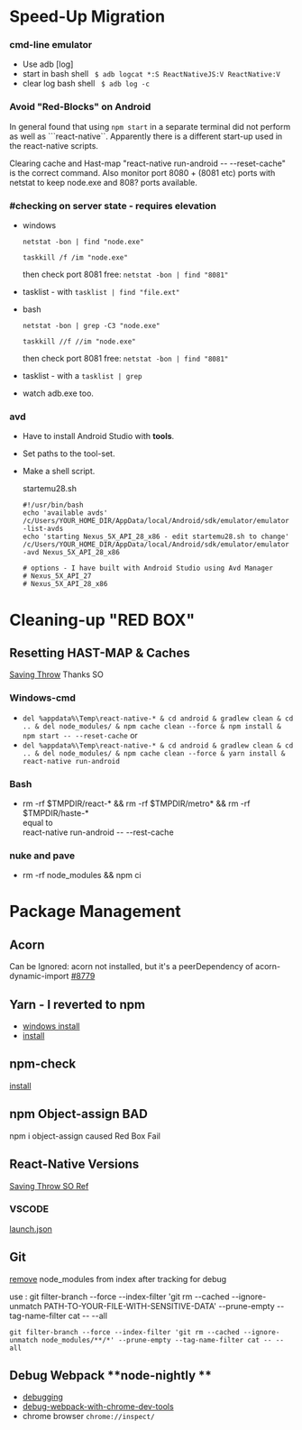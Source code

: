 Speed-Up Migration
==================
### cmd-line emulator 

  * Use adb [log]
  * start in bash shell  ``` $ adb logcat *:S ReactNativeJS:V ReactNative:V```
  * clear log bash shell ``` $ adb log -c```

### Avoid "Red-Blocks" on Android

In general found that using ```npm start``` in a separate terminal did not perform as well as ```react-native``.
Apparently there is a different start-up used in the react-native scripts.

Clearing cache and Hast-map "react-native run-android -- --reset-cache" is the correct command.
Also monitor port 8080 + (8081 etc) ports with netstat to keep node.exe and 808? ports available.
 
### #checking on server state - requires elevation

  * windows
  
      ```netstat -bon | find "node.exe"```
	
      ```taskkill /f /im "node.exe"```

	then check port 8081 free: ```netstat -bon | find "8081"```

  * tasklist - with ```tasklist | find "file.ext"```
	
  * bash
  
      ```netstat -bon | grep -C3 "node.exe"```
	
	  ```taskkill //f //im "node.exe"```
	
	then check port 8081 free: ```netstat -bon | find "8081"```
	
  * tasklist - with a ```tasklist | grep ``` 
  * watch adb.exe too.  
  
### <a name=avd/>avd
  
  * Have to install Android Studio with **tools**.
  * Set paths to the tool-set.  
  * Make a shell script.
  
    startemu28.sh
	
	```
	#!/usr/bin/bash 
	echo 'available avds'
	/c/Users/YOUR_HOME_DIR/AppData/local/Android/sdk/emulator/emulator -list-avds
	echo 'starting Nexus_5X_API_28_x86 - edit startemu28.sh to change'
	/c/Users/YOUR_HOME_DIR/AppData/local/Android/sdk/emulator/emulator -avd Nexus_5X_API_28_x86
	
	# options - I have built with Android Studio using Avd Manager
	# Nexus_5X_API_27
	# Nexus_5X_API_28_x86
	```
	
Cleaning-up "RED BOX"
=====================

Resetting HAST-MAP & Caches
---------------------------

  [Saving Throw](https://gist.github.com/jarretmoses/c2e4786fd342b3444f3bc6beff32098d) Thanks SO  

### Windows-cmd

 * `del %appdata%\Temp\react-native-* & cd android & gradlew clean & cd .. & del node_modules/ & npm cache clean --force & npm install & npm start -- --reset-cache`
    or
 * `del %appdata%\Temp\react-native-* & cd android & gradlew clean & cd .. & del node_modules/ & npm cache clean --force & yarn install & react-native run-android`

### Bash

 * rm -rf $TMPDIR/react-* && rm -rf $TMPDIR/metro* && rm -rf $TMPDIR/haste-*   
   equal to  
   react-native run-android -- --rest-cache

### nuke and pave

  * rm -rf node_modules && npm ci

Package Management
==================

Acorn
-----

Can be Ignored:
acorn not installed, but it's a peerDependency of acorn-dynamic-import [#8779](https://github.com/webpack/webpack/issues/8779)

Yarn - I reverted to npm
------------------------

  * [windows install](https://yarnpkg.com/lang/en/docs/install/#windows-stable)
  * [install](https://www.npmjs.com/package/yarn?activeTab=versions)

npm-check
---------

  [install](https://www.npmjs.com/package/npm-check)

npm Object-assign BAD
---------------------

  npm i object-assign caused Red Box Fail

React-Native Versions
---------------------

  [Saving Throw SO Ref](https://github.com/facebook/react-native/releases?after=v0.58.0)


 ### VSCODE

 [launch.json](https://stackoverflow.com/questions/34835082/how-to-debug-using-npm-run-scripts-from-vscode)

 Git
 ---
 
  [remove](https://help.github.com/en/articles/removing-sensitive-data-from-a-repository) node_modules from index after tracking for debug
 
  use : git filter-branch --force --index-filter 'git rm --cached --ignore-unmatch PATH-TO-YOUR-FILE-WITH-SENSITIVE-DATA' --prune-empty --tag-name-filter cat -- --all
  
  ```git filter-branch --force --index-filter 'git rm --cached --ignore-unmatch node_modules/**/*' --prune-empty --tag-name-filter cat -- --all```
  
 Debug Webpack **node-nightly **
 -------------------------------

  *  [debugging](https://webpack.js.org/contribute/debugging/)
  *  [debug-webpack-with-chrome-dev-tools](https://medium.com/webpack/webpack-bits-learn-and-debug-webpack-with-chrome-dev-tools-da1c5b19554)
  *  chrome browser ```chrome://inspect/```